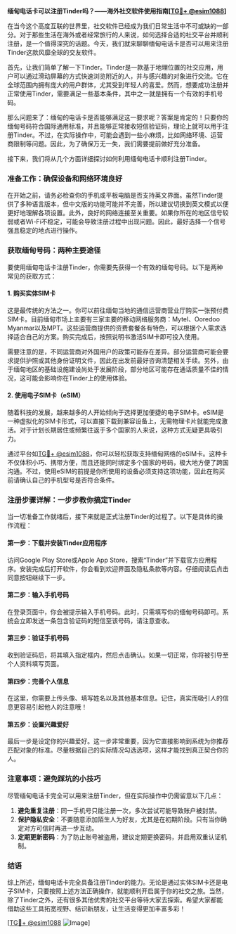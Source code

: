 **缅甸电话卡可以注册Tinder吗？——海外社交软件使用指南[[TG💪+ @esim1088](https://t.me/s/esim1088)]**

在当今这个高度互联的世界里，社交软件已经成为我们日常生活中不可或缺的一部分。对于那些生活在海外或者经常旅行的人来说，如何选择合适的社交平台并顺利注册，是一个值得深究的话题。今天，我们就来聊聊缅甸电话卡是否可以用来注册Tinder这款风靡全球的交友软件。

首先，让我们简单了解一下Tinder。Tinder是一款基于地理位置的社交应用，用户可以通过滑动屏幕的方式快速浏览附近的人，并与感兴趣的对象进行交流。它在全球范围内拥有庞大的用户群体，尤其受到年轻人的喜爱。然而，想要成功注册并正常使用Tinder，需要满足一些基本条件，其中之一就是拥有一个有效的手机号码。

那么问题来了：缅甸的电话卡是否能够满足这一要求呢？答案是肯定的！只要你的缅甸号码符合国际通用标准，并且能够正常接收短信验证码，理论上就可以用于注册Tinder。不过，在实际操作中，可能会遇到一些小麻烦，比如网络环境、运营商限制等问题。因此，为了确保万无一失，我们需要提前做好充分准备。

接下来，我们将从几个方面详细探讨如何利用缅甸电话卡顺利注册Tinder。

### **准备工作：确保设备和网络环境良好**
在开始之前，请务必检查你的手机或平板电脑是否支持英文界面。虽然Tinder提供了多种语言版本，但中文版的功能可能并不完善，所以建议切换到英文模式以便更好地理解各项设置。此外，良好的网络连接至关重要。如果你所在的地区信号较弱或者Wi-Fi不稳定，可能会导致注册过程中出现问题。因此，最好选择一个信号强且稳定的地点进行操作。

### **获取缅甸号码：两种主要途径**
要使用缅甸电话卡注册Tinder，你需要先获得一个有效的缅甸号码。以下是两种常见的获取方式：

#### **1. 购买实体SIM卡**
这是最传统的方法之一。你可以前往缅甸当地的通信运营商营业厅购买一张预付费SIM卡。目前缅甸市场上主要有三家主要的移动网络服务商：Mytel、Ooredoo Myanmar以及MPT。这些运营商提供的资费套餐各有特色，可以根据个人需求选择适合自己的方案。购买完成后，按照说明书激活SIM卡即可投入使用。

需要注意的是，不同运营商对外国用户的政策可能存在差异。部分运营商可能会要求提供护照或其他身份证明文件，因此在出发前最好咨询清楚相关手续。另外，由于缅甸地区的基础设施建设尚处于发展阶段，部分地区可能存在通话质量不佳的情况，这可能会影响你在Tinder上的使用体验。

#### **2. 使用电子SIM卡（eSIM）**
随着科技的发展，越来越多的人开始倾向于选择更加便捷的电子SIM卡。eSIM是一种虚拟化的SIM卡形式，可以直接下载到兼容设备上，无需物理卡片就能完成激活。对于计划长期居住或频繁往返于多个国家的人来说，这种方式无疑更具吸引力。

通过平台如[TG💪+ @esim1088](https://t.me/s/esim1088)，你可以轻松获取支持缅甸网络的eSIM卡。这种卡不仅体积小巧、携带方便，而且还能同时绑定多个国家的号码，极大地方便了跨国沟通。不过，使用eSIM的前提是你所使用的设备必须支持这项功能，因此在购买前请确认自己的手机型号是否符合条件。

### **注册步骤详解：一步步教你搞定Tinder**
当一切准备工作就绪后，接下来就是正式注册Tinder的过程了。以下是具体的操作流程：

#### **第一步：下载并安装Tinder应用程序**
访问Google Play Store或Apple App Store，搜索“Tinder”并下载官方应用程序。安装完成后打开软件，你会看到欢迎界面及隐私条款等内容。仔细阅读后点击同意按钮继续下一步。

#### **第二步：输入手机号码**
在登录页面中，你会被提示输入手机号码。此时，只需填写你的缅甸号码即可。系统会立即发送一条包含验证码的短信至该号码，请注意查收。

#### **第三步：验证手机号码**
收到验证码后，将其填入指定框内，然后点击确认。如果一切正常，你将被引导至个人资料填写页面。

#### **第四步：完善个人信息**
在这里，你需要上传头像、填写姓名以及其他基本信息。记住，真实而吸引人的信息更容易引起他人的注意哦！

#### **第五步：设置兴趣爱好**
最后一步是设定你的兴趣爱好。这一步非常重要，因为它直接影响到系统为你推荐匹配对象的标准。尽量根据自己的实际情况勾选选项，这样才能找到真正契合你的人。

### **注意事项：避免踩坑的小技巧**
尽管缅甸电话卡完全可以用来注册Tinder，但在实际操作中仍需留意以下几点：

1. **避免重复注册**：同一手机号只能注册一次，多次尝试可能导致账户被封禁。
2. **保护隐私安全**：不要随意添加陌生人为好友，尤其是在初期阶段。只有当你确定对方可信时再进一步互动。
3. **定期更新密码**：为了防止账号被盗用，建议定期更换密码，并启用双重认证机制。

### **结语**
综上所述，缅甸电话卡完全具备注册Tinder的能力。无论是通过实体SIM卡还是电子SIM卡，只要按照上述方法正确操作，就能顺利开启属于你的社交之旅。当然，除了Tinder之外，还有很多其他优秀的社交平台等待大家去探索。希望大家都能借助这些工具拓宽视野、结识新朋友，让生活变得更加丰富多彩！

[[TG💪+ @esim1088](https://t.me/s/esim1088) ![Image](https://i.postimg.cc/4NQfJmqS/Snipaste-2025-05-13-00-14-12.png)]